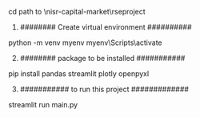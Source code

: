 
cd path to \nisr-capital-market\rseproject


1) ######## Create virtual environment ##########

python -m venv myenv
myenv\Scripts\activate





2) ######## package to be installed ###########

pip install pandas streamlit plotly openpyxl


3) ########### to run this project #############
 
streamlit run main.py

